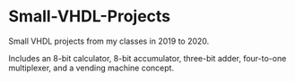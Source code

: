 # Small-VHDL-Projects
Small VHDL projects from my classes in 2019 to 2020. 

Includes an 8-bit calculator, 8-bit accumulator, three-bit adder, four-to-one multiplexer, and a vending machine concept. 
